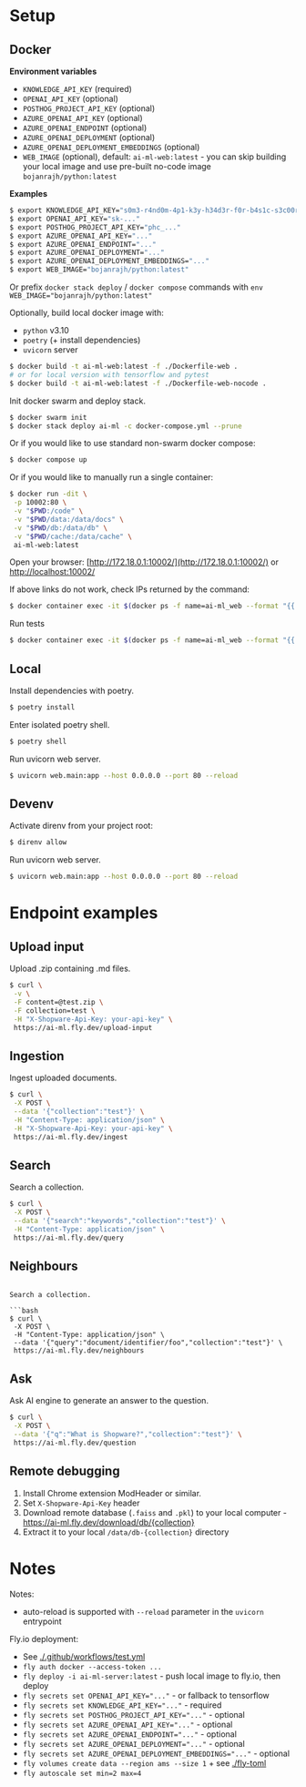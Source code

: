 # Setup

## Docker

**Environment variables**

- `KNOWLEDGE_API_KEY` (required)
- `OPENAI_API_KEY` (optional)
- `POSTHOG_PROJECT_API_KEY` (optional)
- `AZURE_OPENAI_API_KEY` (optional)
- `AZURE_OPENAI_ENDPOINT` (optional)
- `AZURE_OPENAI_DEPLOYMENT` (optional)
- `AZURE_OPENAI_DEPLOYMENT_EMBEDDINGS` (optional)
- `WEB_IMAGE` (optional), default: `ai-ml-web:latest` - you can skip building your local image and use pre-built
  no-code image `bojanrajh/python:latest`

**Examples**

```bash
$ export KNOWLEDGE_API_KEY="s0m3-r4nd0m-4p1-k3y-h34d3r-f0r-b4s1c-s3c00r1ty"
$ export OPENAI_API_KEY="sk-..."
$ export POSTHOG_PROJECT_API_KEY="phc_..."
$ export AZURE_OPENAI_API_KEY="..."
$ export AZURE_OPENAI_ENDPOINT="..."
$ export AZURE_OPENAI_DEPLOYMENT="..."
$ export AZURE_OPENAI_DEPLOYMENT_EMBEDDINGS="..."
$ export WEB_IMAGE="bojanrajh/python:latest"
```

Or prefix `docker stack deploy` / `docker compose` commands with `env WEB_IMAGE="bojanrajh/python:latest"`

Optionally, build local docker image with:

- `python` v3.10
- `poetry` (+ install dependencies)
- `uvicorn` server

```bash
$ docker build -t ai-ml-web:latest -f ./Dockerfile-web .
# or for local version with tensorflow and pytest
$ docker build -t ai-ml-web:latest -f ./Dockerfile-web-nocode .
```

Init docker swarm and deploy stack.

```bash
$ docker swarm init
$ docker stack deploy ai-ml -c docker-compose.yml --prune
```

Or if you would like to use standard non-swarm docker compose:

```bash
$ docker compose up
```

Or if you would like to manually run a single container:

```bash
$ docker run -dit \
 -p 10002:80 \
 -v "$PWD:/code" \
 -v "$PWD/data:/data/docs" \
 -v "$PWD/db:/data/db" \
 -v "$PWD/cache:/data/cache" \
 ai-ml-web:latest
```

Open your browser: [http://172.18.0.1:10002/](http://172.18.0.1:10002/)
or [http://localhost:10002/](http://localhost:10002/)

If above links do not work, check IPs returned by the command:

```bash
$ docker container exec -it $(docker ps -f name=ai-ml_web --format "{{.ID}}") hostname -I
```

Run tests

```bash
$ docker container exec -it $(docker ps -f name=ai-ml_web --format "{{.ID}}") pytest
```

## Local

Install dependencies with poetry.

```bash
$ poetry install
```

Enter isolated poetry shell.

```bash
$ poetry shell
```

Run uvicorn web server.

```bash
$ uvicorn web.main:app --host 0.0.0.0 --port 80 --reload
```

## Devenv

Activate direnv from your project root:

```bash
$ direnv allow
```

Run uvicorn web server.

```bash
$ uvicorn web.main:app --host 0.0.0.0 --port 80 --reload
```

# Endpoint examples

## Upload input

Upload .zip containing .md files.

```bash
$ curl \
 -v \
 -F content=@test.zip \
 -F collection=test \
 -H "X-Shopware-Api-Key: your-api-key" \
 https://ai-ml.fly.dev/upload-input
```

## Ingestion

Ingest uploaded documents.

```bash
$ curl \
 -X POST \
 --data '{"collection":"test"}' \
 -H "Content-Type: application/json" \
 -H "X-Shopware-Api-Key: your-api-key" \
 https://ai-ml.fly.dev/ingest
```

## Search

Search a collection.

```bash
$ curl \
 -X POST \
 --data '{"search":"keywords","collection":"test"}' \
 -H "Content-Type: application/json" \
 https://ai-ml.fly.dev/query
```

## Neighbours
```

Search a collection.

```bash
$ curl \
 -X POST \
 -H "Content-Type: application/json" \
 --data '{"query":"document/identifier/foo","collection":"test"}' \
 https://ai-ml.fly.dev/neighbours
```

## Ask

Ask AI engine to generate an answer to the question.

```bash
$ curl \
 -X POST \
 --data '{"q":"What is Shopware?","collection":"test"}' \
 https://ai-ml.fly.dev/question
```

## Remote debugging

1. Install Chrome extension ModHeader or similar.
2. Set `X-Shopware-Api-Key` header
3. Download remote database (`.faiss` and `.pkl`) to your local computer - https://ai-ml.fly.dev/download/db/{collection}
4. Extract it to your local `/data/db-{collection}` directory

# Notes

Notes:

- auto-reload is supported with `--reload` parameter in the `uvicorn` entrypoint

Fly.io deployment:

- See [./.github/workflows/test.yml](./.github/workflows/test.yml)
- `fly auth docker --access-token ...`
- `fly deploy -i ai-ml-server:latest` - push local image to fly.io, then deploy
- `fly secrets set OPENAI_API_KEY="..."` - or fallback to tensorflow
- `fly secrets set KNOWLEDGE_API_KEY="..."` - required
- `fly secrets set POSTHOG_PROJECT_API_KEY="..."` - optional
- `fly secrets set AZURE_OPENAI_API_KEY="..."` - optional
- `fly secrets set AZURE_OPENAI_ENDPOINT="..."` - optional
- `fly secrets set AZURE_OPENAI_DEPLOYMENT="..."` - optional
- `fly secrets set AZURE_OPENAI_DEPLOYMENT_EMBEDDINGS="..."` - optional
- `fly volumes create data --region ams --size 1` + see [./fly-toml](./fly-toml)
- `fly autoscale set min=2 max=4`